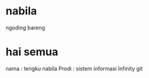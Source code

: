 # nabila
ngoding bareng
<h1> hai semua </h1>
nama : tengku nabila
Prodi : sistem informasi
Infinity
git